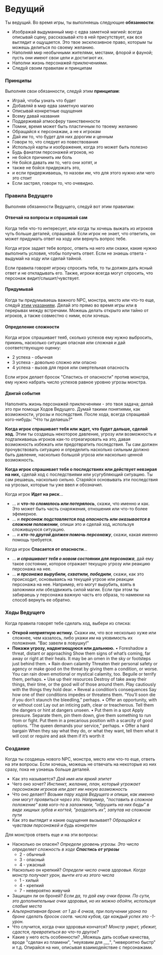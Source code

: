 # Ведущий

Ты ведущий. Во время игры, ты выполняешь следующие **обязанности**:

- Изображай выдуманный мир с едва заметной магией: всегда описывай сцену, рассказывай кто в ней присутствует, как все выглядит и ощущается. Это твое эксклюзивное право, которым ты можешь делиться по своему желанию.
- Наполняй мир необычными жителями, местами, флорой и фауной; пусть они имеют свои цели и достигают их.
- Наполни жизнь персонажей приключениями.
- Следуй своим правилам и принципам

### Принципы

Выполняя свои обязанности, следуй этим **принципам**:

- Играй, чтобы узнать что будет
- Добавляй в мир едва заметную магию
- Описывай конкретные ощущения
- Всему давай названия
- Поддерживай атмосферу таинственности
- Помни, время может быть пластичным по твоему желанию
- Обращайся к персонажам, а не к игрокам
- Дай им то, что будет для них дорогим и ценным
- Говори то, что следует из повествования
- Используй карты и изображения, когда это может быть полезно
- Будь фанатом персонажей игроков, но
- не бойся причинить им боль
- Не бойся давать им то, чего они хотят, и
- также не бойся придержать это,
- и если придерживаешь, то назови им, что для этого нужно или чего это стоит
- Если застрял, говори то, что очевидно.

### Правила Ведущего

Выполняя обязанности Ведущего, следуй вот этим правилам:

#### Отвечай на вопросы и спрашивай сам

Когда тебя что-то интересует, или когда ты хочешь выжать из игроков чуть больше деталей, спрашивай. Если игрок не знает, что ответить, он может придумать ответ на ходу или вернуть вопрос тебе.

Когда игрок задает тебе вопрос, ответь на него или скажи, какие нужно выполнить условия, чтобы получить ответ. Если не знаешь ответа - выдумай на ходу или сделай тайной.

Если правила говорят игроку спросить тебя, то ты должен дать ясный ответ и не откладывать его. Также, игроки всегда могут спросить, что персонаж видит/слышит/чувствует.

#### Придумывай

Когда ты придумываешь важного NPC, монстра, место или что-то еще, следуй [этим указаниям](#makingitup). Делай это прямо во время игры или в перерывах между встречами. Можешь делать открыто или тайно от игроков, а также совместно с ними, если хочешь.

#### Определение сложности

Когда игрок спрашивает теяб, сколько успехов ему нужно выбросить, прикинь, насколько ситуация опасная или сложная и дай соответствующую оценку:

- 2 успеха - обычная
- 3 успеха - довольно сложно или опасно
- 4 успеха - вызов для героя или смертельная опасность

Если игрок делает бросок "Спастись от опасности" против монстра, ему нужно набрать число успехов равное уровню угрозы монстра.

#### Двигай события

Наполнять жизнь персонажей приключенями - это твоя задача; делай это при помощи Ходов Ведущего. Думай такими понятиями, как возможности, угрозы и последствия. После хода, всегда спращивай кого-нибудь: "Что ты делаешь?"

**Когда игрок спрашивает тебя или ждет, что будет дальше, сделай ход.** Этим ты создаешь некоторое давление, угрозу или возможность и подталкиваешь игроков как-то отреагировать на это, давая возможность избежать или предотвратить последствия. Ты сам должен прочувствовать ситуацию и определить насколько сильным должно быть давление, насколько большой угроза или насколько ценной возможность.

**Когда игрок спрашивает тебя о последствиях или действует невзирая на них,** сделай ход с последствиями или усугубляющий ситуацию. Ты сам решаешь, насколько сильно. Старяйся основывать эти последствия на угрозых, которые ты уже ввел и обозначил.

Когда игрок **Идет на риск**...

- ... и _**что-то сломалось или потерялось**_, скажи, что именно и как. Это может быть часть снаряжения, отношения или что-то более эфемерное.
- ... и _**персонаж подставляется под опасность или оказывается в сложном положении**_, опиши это и сделай ход, используя сложившуюся ситуацию.
- ... и _**кто-то другой должен помочь персонажу**_, скажи, какая именно помощь требуется.

Когда игрок **Спасается от опасности**...
- ... _**и спрашивает тебя о новом _состоянии_ для персонажа**_, дай ему такое _состояние_, которое отражает текущую угрозу или реакцию персонажа на нее.
- ... _**и прсонажа вырубили, схватили, победили**_, скажи, как это происходит, основываясь на текущей угрозе или реакции персонажа на нее. Например, его могут вырубить, взять в заложники или обездвижить силой магии. Если при этом ты забираешь у персонажа важную часть его образа, то намекни на способ вернуть ее обратно.

### Ходы Ведущего

Когда правила говорят тебе сделать ход, выбери из списка:

- **Открой неприятную истину.** Скажи им, что все несколько хуже или сложнее, чем казалось, либо укажи им на уязвимость их положения. "Вас завели в ловушку!"
- **Покажи угрозу, надвигающуюся или дальнюю.** 
•	Foreshadow a threat, distant or approaching
Show them signs of what’s coming, far away or right at their heals. It may be an omen in the sky or footsteps just behind them.
•	Rain down calamity
Threaten their personal safety or agency or make good on the threat by giving them a condition, or worse. You can rain down emotional or mystical calamity, too. Beguile or terrify them, perhaps.
•	Use up their resources
Destroy of take away their things, their time, or the good will of those around them. Play cautiously with the things they hold dear.
•	Reveal a condition’s consequences
Say how one of their conditions impedes or threatens them. “You’ll soon die if you don’t staunch the bleedling,” perhaps.
•	Offer an opportunity, with or without cost
Lay out an inticing path, clear or treacherous. Tell them the dangers or hint at dangers unseen.
•	Put them in a spot
Apply pressure. Separate them, pin them down, give them something to run from or fight. Put them in a precarious position with a scarcity of good options. “The queen demands your service,” perhaps.
•	Offer a hard bargain
When they say what they do, or what they want, tell them what it will cost or require and ask them if it’s worth it

### Создание

Когда ты создаешь нового NPC, монстра, место или что-то еще, ответь на эти вопросы. Если хочешь, можешь не отвечать на некоторые из них сразу, пока не узнаешь больше деталей.

- Как это называется? _Дай имя или яркий эпитет_
- Чего оно хочет? _Инстинкт, желание, план, который угрожает персонажам игроков или дает им некую возможность_
- Что оно делает? _Возьми пару ходов Ведущего и опиши, как именно они могут проявиться через это. Например, "поставить в сложное положение" взяв кого-то в заложники, "обрушить на них беды" в виде хищных зубов и когтей, "разделить их", запутав на сложном пути_
- Как это выглядит и какие ощущения вызывает? _Обращайся к чувствам персонажей и будь конкретен_

Для монстров ответь еще и на эти вопросы:

- Насколько он опасен? _Определи уровень угрозы. Это число определяет сложность в ходе **Спастись от угрозы**_
    - 2 - обычный
    - 3 - опасный
    - 4 - ужасный
- Насколько он крепкий? _Определи число очков здоровья. Когда монстр получает урон, вычти его из этого числа_
    - 1 - хилый
    - 4 - крепкий
    - 7 - невероятно живучий
- Защищен ли он броней? _Если да, то дай ему очки брони. По сути, это дополнительные очки здоровья, но их можно обойти, используя слабые места_
- _Альтернативная броня: от 1 до 4 очков, при получении урона по броне сделать бросок соотв. числа кубов, где каждый успех это -1-урон._
- Что случится, когда очки здоровья кончатся? _Монстр умрет, убежит, сдастся, превратиться во что-то другое?_
- Какие у него есть особенности? _Можешь дать особые качества, вроде "сделан из пламени", "неуязвим для ___", "невероятно быстр" и т.д. Опирайся на них, описывая взаимодействие с персонажами.
